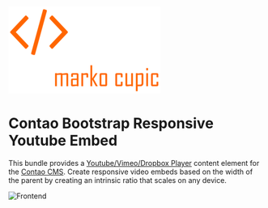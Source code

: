 ![Logo](https://github.com/markocupic/markocupic/blob/main/logo.png)

# Contao Bootstrap Responsive Youtube Embed
This bundle provides a [Youtube/Vimeo/Dropbox Player](https://getbootstrap.com/docs/4.0/utilities/embed/) content element for the [Contao CMS](https://contao.org/).
Create responsive video embeds based on the width of the parent by creating an intrinsic ratio that scales on any device.

![Frontend](docs/images/youtube_frontend.png)

